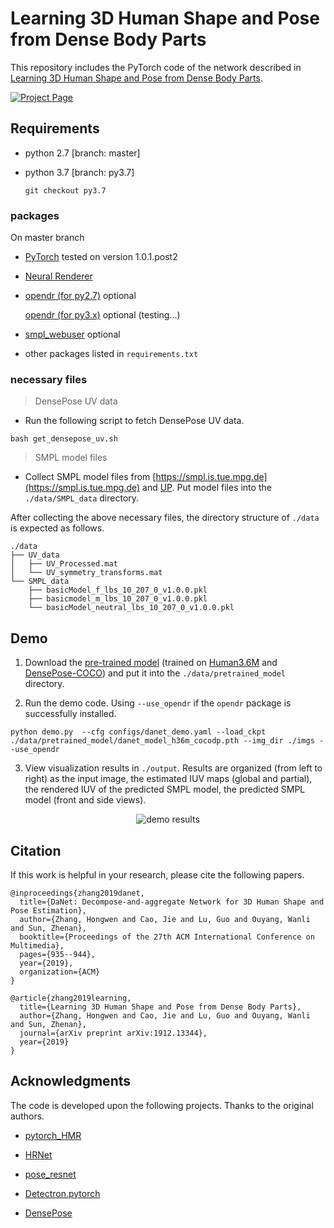 # Learning 3D Human Shape and Pose from Dense Body Parts

This repository includes the PyTorch code of the network described in [Learning 3D Human Shape and Pose from Dense Body Parts](https://hongwenzhang.github.io/dense2mesh/pdf/learning3Dhuman.pdf).

[![Project Page](https://hongwenzhang.github.io/dense2mesh/img/framework.png "Project Page")](https://hongwenzhang.github.io/dense2mesh)

## Requirements

- python 2.7        [branch: master]

- python 3.7        [branch: py3.7]

  ```
  git checkout py3.7
  ```

### packages

On master branch

- [PyTorch](https://www.pytorch.org) tested on version 1.0.1.post2

- [Neural Renderer](https://github.com/daniilidis-group/neural_renderer)

- [opendr (for py2.7)](https://github.com/mattloper/opendr) optional

  [opendr (for py3.x)](https://gitlab.eecs.umich.edu/ngv-python-modules/opendr#) optional (testing...)

- [smpl_webuser](https://smpl.is.tue.mpg.de) optional

- other packages listed in `requirements.txt`

### necessary files

> DensePose UV data

- Run the following script to fetch DensePose UV data.

```
bash get_densepose_uv.sh
```
> SMPL model files

- Collect SMPL model files from [https://smpl.is.tue.mpg.de](https://smpl.is.tue.mpg.de) and [UP](https://github.com/classner/up/blob/master/models/3D/basicModel_neutral_lbs_10_207_0_v1.0.0.pkl). Put model files into the `./data/SMPL_data` directory.

After collecting the above necessary files, the directory structure of `./data` is expected as follows.  
```
./data
├── UV_data
│   ├── UV_Processed.mat
│   └── UV_symmetry_transforms.mat
└── SMPL_data
    ├── basicModel_f_lbs_10_207_0_v1.0.0.pkl
    ├── basicmodel_m_lbs_10_207_0_v1.0.0.pkl
    └── basicModel_neutral_lbs_10_207_0_v1.0.0.pkl
```

## Demo

1. Download the [pre-trained model](https://drive.google.com/drive/folders/1XlclE5EEX6OPWtQ9p1oubBDAqOcdhuqD?usp=sharing) (trained on [Human3.6M](http://vision.imar.ro/human3.6m/description.php) and [DensePose-COCO](https://densepose.org)) and put it into the `./data/pretrained_model` directory.

2. Run the demo code. Using `--use_opendr` if the `opendr` package is successfully installed.

```
python demo.py  --cfg configs/danet_demo.yaml --load_ckpt ./data/pretrained_model/danet_model_h36m_cocodp.pth --img_dir ./imgs --use_opendr
```

3. View visualization results in `./output`. Results are organized (from left to right) as the input image, the estimated IUV maps (global and partial), the rendered IUV of the predicted SMPL model, the predicted SMPL model (front and side views).

<p align='center'>
<img src='https://hongwenzhang.github.io/dense2mesh/img/demo_result.png' title='demo results' style='max-width:600px'></img>
</p>

## Citation
If this work is helpful in your research, please cite the following papers.
```
@inproceedings{zhang2019danet,
  title={DaNet: Decompose-and-aggregate Network for 3D Human Shape and Pose Estimation},
  author={Zhang, Hongwen and Cao, Jie and Lu, Guo and Ouyang, Wanli and Sun, Zhenan},
  booktitle={Proceedings of the 27th ACM International Conference on Multimedia},
  pages={935--944},
  year={2019},
  organization={ACM}
}

@article{zhang2019learning,
  title={Learning 3D Human Shape and Pose from Dense Body Parts},
  author={Zhang, Hongwen and Cao, Jie and Lu, Guo and Ouyang, Wanli and Sun, Zhenan},
  journal={arXiv preprint arXiv:1912.13344},
  year={2019}
}
```

## Acknowledgments

The code is developed upon the following projects. Thanks to the original authors.

- [pytorch_HMR](https://github.com/MandyMo/pytorch_HMR)

- [HRNet](https://github.com/leoxiaobin/deep-high-resolution-net.pytorch)

- [pose_resnet](https://github.com/Microsoft/human-pose-estimation.pytorch)

- [Detectron.pytorch](https://github.com/roytseng-tw/Detectron.pytorch)

- [DensePose](https://github.com/facebookresearch/DensePose)

